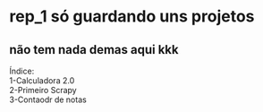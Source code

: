 # rep_1 só guardando uns projetos
## não tem nada demas aqui kkk 
 Índice:<br>
1-Calculadora 2.0<br>
2-Primeiro Scrapy<br>
3-Contaodr de notas
 
